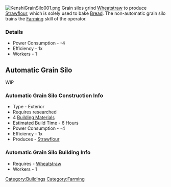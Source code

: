 ![](KenshiGrainSilo001.png "KenshiGrainSilo001.png") Grain silos grind
[Wheatstraw](Wheatstraw.md "wikilink") to produce
[Strawflour](Strawflour.md "wikilink"), which is solely used to bake
[Bread](Bread.md "wikilink"). The non-automatic grain silo trains the
[Farming](Farming.md "wikilink") skill of the operator.

### Details

- Power Consumption - -4
- Efficiency - 1x
- Workers - 1

## Automatic Grain Silo

WIP

### Automatic Grain Silo Construction Info

- Type - Exterior
- Requires [](Automatic_Flour_Grinding_(Tech).md) researched
- 4 [Building Materials](Building_Materials.md "wikilink")
- Estimated Build Time - 6 Hours
- Power Consumption - -4
- Efficiency - 1x
- Produces - [Strawflour](Strawflour.md "wikilink")

### Automatic Grain Silo Building Info

- Requires - [Wheatstraw](Wheatstraw.md "wikilink")
- Workers - 1

[Category:Buildings](Category:Buildings "wikilink")
[Category:Farming](Category:Farming "wikilink")